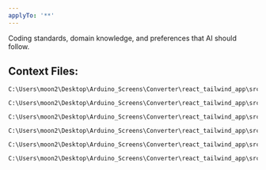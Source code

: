 ```yaml
---
applyTo: '**'
---
```

Coding standards, domain knowledge, and preferences that AI should follow.

## Context Files:
    C:\Users\moon2\Desktop\Arduino_Screens\Converter\react_tailwind_app\src\components\Oled128x64.jsx

    C:\Users\moon2\Desktop\Arduino_Screens\Converter\react_tailwind_app\src\components\OledFrame.jsx

    C:\Users\moon2\Desktop\Arduino_Screens\Converter\react_tailwind_app\src\components\StampPicker.jsx

    C:\Users\moon2\Desktop\Arduino_Screens\Converter\react_tailwind_app\src\components\OledPage.jsx

    C:\Users\moon2\Desktop\Arduino_Screens\Converter\react_tailwind_app\src\components\CurrentFrameToolBar.jsx

    C:\Users\moon2\Desktop\Arduino_Screens\Converter\react_tailwind_app\src\components\Adafruit_SSD1306\
